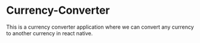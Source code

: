 # Currency-Converter
This is a currency converter application where we can convert any currency to another currency in react native.
